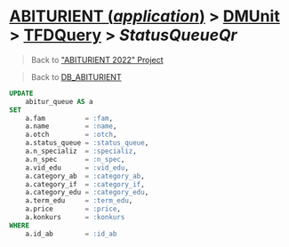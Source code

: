 # [ABITURIENT (*application*)](../../app_abiturient_2022.md) > [DMUnit](../DMUnit.md) > [TFDQuery](TDFQuery.md) > *StatusQueueQr*

> Back to ["ABITURIENT 2022" Project](/README.md)

> Back to [DB_ABITURIENT](../../../db/db_abiturient_2022.md)

```sql
UPDATE
    abitur_queue AS a
SET
    a.fam          = :fam,
    a.name         = :name,
    a.otch         = :otch,
    a.status_queue = :status_queue,
    a.n_specializ  = :specializ,
    a.n_spec       = :n_spec,
    a.vid_edu      = :vid_edu,
    a.category_ab  = :category_ab,
    a.category_if  = :category_if,
    a.category_edu = :category_edu,
    a.term_edu     = :term_edu,
    a.price        = :price,
    a.konkurs      = :konkurs
WHERE
    a.id_ab        = :id_ab
```